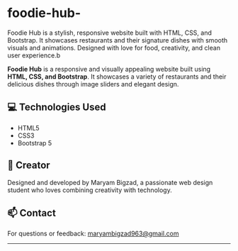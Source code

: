 # foodie-hub-
Foodie Hub is a stylish, responsive website built with HTML, CSS, and Bootstrap. It showcases restaurants and their signature dishes with smooth visuals and animations. Designed with love for food, creativity, and clean user experience.b

**Foodie Hub** is a responsive and visually appealing website built using **HTML, CSS, and Bootstrap**. It showcases a variety of restaurants and their delicious dishes through image sliders and elegant design.


## 💻 Technologies Used

- HTML5
- CSS3
- Bootstrap 5

## 🧠 Creator

Designed and developed by Maryam Bigzad, a passionate web design student who loves combining creativity with technology.





## 📫 Contact

For questions or feedback: maryambigzad963@gmail.com 


---
